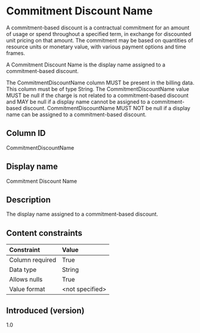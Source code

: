 # Commitment Discount Name

A commitment-based discount is a contractual commitment for an amount of usage or spend throughout a specified term, in exchange for discounted unit pricing on that amount. The commitment may be based on quantities of resource units or monetary value, with various payment options and time frames.

A Commitment Discount Name is the display name assigned to a commitment-based discount.

The CommitmentDiscountName column MUST be present in the billing data. This column must be of type String. The CommitmentDiscountName value MUST be null if the charge is not related to a commitment-based discount and MAY be null if a display name cannot be assigned to a commitment-based discount. CommitmentDiscountName MUST NOT be null if a display name can be assigned to a commitment-based discount.

## Column ID

CommitmentDiscountName

## Display name

Commitment Discount Name

## Description

The display name assigned to a commitment-based discount.

## Content constraints

| Constraint      | Value            |
|:----------------|:-----------------|
| Column required | True             |
| Data type       | String           |
| Allows nulls    | True             |
| Value format    | \<not specified> |

## Introduced (version)

1.0

